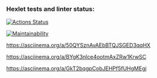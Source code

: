 ### Hexlet tests and linter status:
[![Actions Status](https://github.com/Nadezhda-97/frontend-project-lvl1/workflows/hexlet-check/badge.svg)](https://github.com/Nadezhda-97/frontend-project-lvl1/actions)

[![Maintainability](https://api.codeclimate.com/v1/badges/3fe04aa56a1f937cacd6/maintainability)](https://codeclimate.com/github/Nadezhda-97/frontend-project-lvl1/maintainability)

https://asciinema.org/a/50QYSznAvAEbBTQJSGED3qqHX

https://asciinema.org/a/BYgK3nlce4ootmAxZRw1KrwSC

https://asciinema.org/a/GkT2bqgpCobJEHPf5fUHgMEgj


